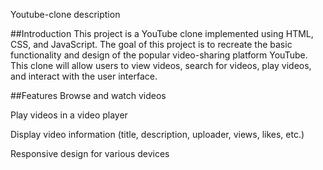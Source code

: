 Youtube-clone description


##Introduction
This project is a YouTube clone implemented using HTML, CSS, and JavaScript. The goal of this project is to recreate the basic functionality and design of the popular video-sharing platform YouTube. This clone will allow users to view videos, search for videos, play videos, and interact with the user interface.

##Features
Browse and watch videos

Play videos in a video player

Display video information (title, description, uploader, views, likes, etc.)

Responsive design for various devices
